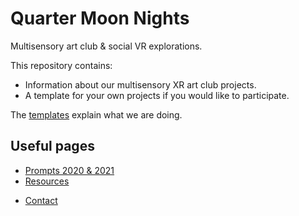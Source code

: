 # Quarter Moon Nights
Multisensory art club & social VR explorations.

This repository contains:
* Information about our multisensory XR art club projects.
* A template for your own projects if you would like to participate.

The [templates](data/2020/00-template-en-us) explain what we are doing.

## Useful pages
* [Prompts 2020 & 2021](data/2020/Prompts.md)
* [Resources](data/2020/Resources.md)
<!-- * [Process](data/2020/Process.md)
<!-- * [About](data/2020/About.md) -->
* [Contact](data/2020/Contact.md)
